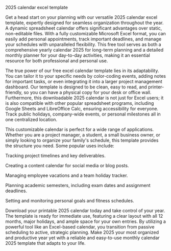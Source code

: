 2025 calendar excel template


Get a head start on your planning with our versatile 2025 calendar excel template, expertly designed for seamless organization throughout the year. A dynamic spreadsheet calendar offers significant advantages over static, non-editable files. With a fully customizable Microsoft Excel format, you can easily add personal appointments, track important deadlines, and manage your schedules with unparalleled flexibility. This free tool serves as both a comprehensive yearly calendar 2025 for long-term planning and a detailed monthly planner for your day-to-day activities, making it an essential resource for both professional and personal use.



The true power of our free excel calendar template lies in its adaptability. You can tailor it to your specific needs by color-coding events, adding notes for important tasks, or even integrating it into a larger project management dashboard. Our template is designed to be clean, easy to read, and printer-friendly, so you can have a physical copy for your desk or office wall. Furthermore, this downloadable 2025 calendar is not just for Excel users; it is also compatible with other popular spreadsheet programs, including Google Sheets and LibreOffice Calc, ensuring accessibility for everyone. Track public holidays, company-wide events, or personal milestones all in one centralized location.



This customizable calendar is perfect for a wide range of applications. Whether you are a project manager, a student, a small business owner, or simply looking to organize your family's schedule, this template provides the structure you need. Some popular uses include:




Tracking project timelines and key deliverables.


Creating a content calendar for social media or blog posts.


Managing employee vacations and a team holiday tracker.


Planning academic semesters, including exam dates and assignment deadlines.


Setting and monitoring personal goals and fitness schedules.





Download your printable 2025 calendar today and take control of your year. The template is ready for immediate use, featuring a clear layout with all 12 months, major holidays, and ample space for your own entries. By utilizing a powerful tool like an Excel-based calendar, you transition from passive scheduling to active, strategic planning. Make 2025 your most organized and productive year yet with a reliable and easy-to-use monthly calendar 2025 template that adapts to your life.
